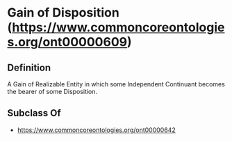 # Gain of Disposition (https://www.commoncoreontologies.org/ont00000609)

## Definition
A Gain of Realizable Entity in which some Independent Continuant becomes the bearer of some Disposition.

## Subclass Of
- https://www.commoncoreontologies.org/ont00000642


